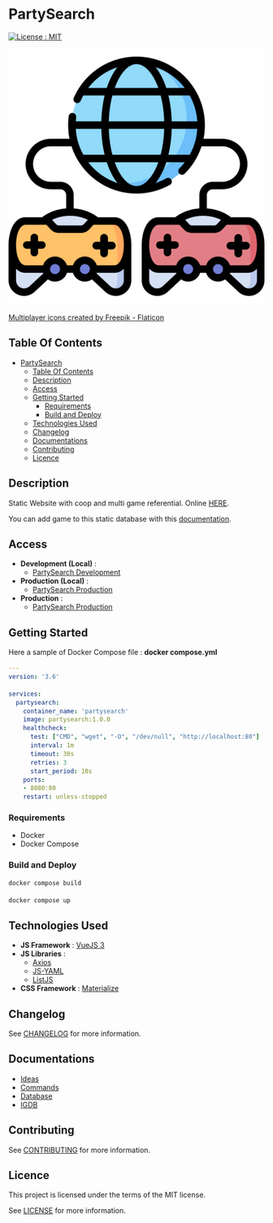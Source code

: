 # PartySearch

[![License : MIT](https://img.shields.io/badge/License-MIT-yellow.svg)](https://opensource.org/licenses/MIT)

![Icon](./icon.png)

[Multiplayer icons created by Freepik - Flaticon](https://www.flaticon.com/free-icons/multiplayer)

## Table Of Contents

- [PartySearch](#partysearch)
  - [Table Of Contents](#table-of-contents)
  - [Description](#description)
  - [Access](#access)
  - [Getting Started](#getting-started)
    - [Requirements](#requirements)
    - [Build and Deploy](#build-and-deploy)
  - [Technologies Used](#technologies-used)
  - [Changelog](#changelog)
  - [Documentations](#documentations)
  - [Contributing](#contributing)
  - [Licence](#licence)

## Description

Static Website with coop and multi game referential. Online [HERE](https://progwebapp.gitlab.io/partysearch/).

You can add game to this static database with this [documentation](./docs/database.md).

## Access

- **Development (Local)** :
  - [PartySearch Development](http://localhost:8080)
- **Production (Local)** :
  - [PartySearch Production](http://localhost:8080)
- **Production** :
  - [PartySearch Production](https://progwebapp.gitlab.io/partysearch/)

## Getting Started

Here a sample of Docker Compose file : **docker compose.yml**

```yaml
---
version: '3.6'

services:
  partysearch:
    container_name: 'partysearch'
    image: partysearch:1.0.0
    healthcheck:
      test: ["CMD", "wget", "-O", "/dev/null", "http://localhost:80"]
      interval: 1m
      timeout: 30s
      retries: 3
      start_period: 10s
    ports:
    - 8080:80
    restart: unless-stopped
```

### Requirements

- Docker
- Docker Compose

### Build and Deploy

```bash
docker compose build

docker compose up
```

## Technologies Used

- **JS Framework** : [VueJS 3](https://vuejs.org/)
- **JS Libraries** :
  - [Axios](https://github.com/axios/axios)
  - [JS-YAML](https://github.com/nodeca/js-yaml)
  - [ListJS](https://listjs.com/)
- **CSS Framework** : [Materialize](https://materializecss.com/)

## Changelog

See [CHANGELOG](./CHANGELOG.md) for more information.

## Documentations

- [Ideas](./docs/ideas.md)
- [Commands](./docs/commands.md)
- [Database](./docs/database.md)
- [IGDB](./docs/igdb.md)

## Contributing

See [CONTRIBUTING](./CONTRIBUTING.md) for more information.

## Licence

This project is licensed under the terms of the MIT license.

See [LICENSE](./LICENCE.md) for more information.
